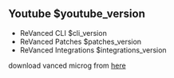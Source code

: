 ## Youtube $youtube_version

* ReVanced CLI $cli_version
* ReVanced Patches $patches_version
* ReVanced Integrations $integrations_version

download vanced microg from [here](https://github.com/TeamVanced/VancedMicroG/releases)
